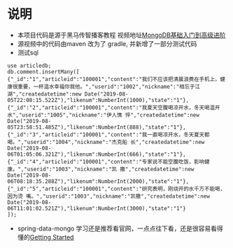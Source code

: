 # 说明
* 本项目代码是源于黑马传智播客教程 视频地址[MongoDB基础入门到高级进阶](https://www.bilibili.com/video/BV1j541187bA?p=20&spm_id_from=pageDriver)
* 源视频中的代码由maven 改为了 gradle, 并新增了一部分测试代码
* 测试sql
```
use articledb;
db.comment.insertMany([
{"_id":"1","articleid":"100001","content":"我们不应该把清晨浪费在手机上，健康很重要，一杯温水幸福你我他。","userid":"1002","nickname":"相忘于江湖","createdatetime":new Date("2019-08- 05T22:08:15.522Z"),"likenum":NumberInt(1000),"state":"1"},
{"_id":"2","articleid":"100001","content":"我夏天空腹喝凉开水，冬天喝温开水","userid":"1005","nickname":"伊人憔 悴","createdatetime":new Date("2019-08-05T23:58:51.485Z"),"likenum":NumberInt(888),"state":"1"},
{"_id":"3","articleid":"100001","content":"我一直喝凉开水，冬天夏天都喝。","userid":"1004","nickname":"杰克船 长","createdatetime":new Date("2019-08-06T01:05:06.321Z"),"likenum":NumberInt(666),"state":"1"},
{"_id":"4","articleid":"100001","content":"专家说不能空腹吃饭，影响健康。","userid":"1003","nickname":"凯 撒","createdatetime":new Date("2019-08-06T08:18:35.288Z"),"likenum":NumberInt(2000),"state":"1"},
{"_id":"5","articleid":"100001","content":"研究表明，刚烧开的水千万不能喝，因为烫 嘴。","userid":"1003","nickname":"凯撒","createdatetime":new Date("2019-08- 06T11:01:02.521Z"),"likenum":NumberInt(3000),"state":"1"}
]);
```
* spring-data-mongo 学习还是推荐看官网，一点点往下看，还是很容易看得懂的[Getting Started](https://docs.spring.io/spring-data/mongodb/docs/3.1.3/reference/html/#mongodb-getting-started)
